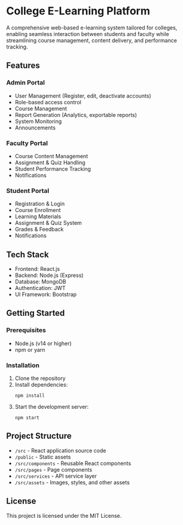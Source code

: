 # College E-Learning Platform

A comprehensive web-based e-learning system tailored for colleges, enabling seamless interaction between students and faculty while streamlining course management, content delivery, and performance tracking.

## Features

### Admin Portal
- User Management (Register, edit, deactivate accounts)
- Role-based access control
- Course Management
- Report Generation (Analytics, exportable reports)
- System Monitoring
- Announcements

### Faculty Portal
- Course Content Management
- Assignment & Quiz Handling
- Student Performance Tracking
- Notifications

### Student Portal
- Registration & Login
- Course Enrollment
- Learning Materials
- Assignment & Quiz System
- Grades & Feedback
- Notifications

## Tech Stack
- Frontend: React.js
- Backend: Node.js (Express)
- Database: MongoDB
- Authentication: JWT
- UI Framework: Bootstrap

## Getting Started

### Prerequisites
- Node.js (v14 or higher)
- npm or yarn

### Installation
1. Clone the repository
2. Install dependencies:
   ```
   npm install
   ```
3. Start the development server:
   ```
   npm start
   ```

## Project Structure
- `/src` - React application source code
- `/public` - Static assets
- `/src/components` - Reusable React components
- `/src/pages` - Page components
- `/src/services` - API service layer
- `/src/assets` - Images, styles, and other assets

## License
This project is licensed under the MIT License. 
